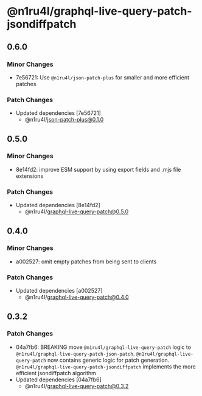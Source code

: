 # @n1ru4l/graphql-live-query-patch-jsondiffpatch

## 0.6.0

### Minor Changes

- 7e56721: Use `@n1ru4l/json-patch-plus` for smaller and more efficient patches

### Patch Changes

- Updated dependencies [7e56721]
  - @n1ru4l/json-patch-plus@0.1.0

## 0.5.0

### Minor Changes

- 8e14fd2: improve ESM support by using export fields and .mjs file extensions

### Patch Changes

- Updated dependencies [8e14fd2]
  - @n1ru4l/graphql-live-query-patch@0.5.0

## 0.4.0

### Minor Changes

- a002527: omit empty patches from being sent to clients

### Patch Changes

- Updated dependencies [a002527]
  - @n1ru4l/graphql-live-query-patch@0.4.0

## 0.3.2

### Patch Changes

- 04a7fb6: BREAKING move `@n1ru4l/graphql-live-query-patch` logic to `@n1ru4l/graphql-live-query-patch-json-patch`. `@n1ru4l/graphql-live-query-patch` now contains generic logic for patch generation. `@n1ru4l/graphql-live-query-patch-jsondiffpatch` implements the more efficient jsondiffpatch algorithm
- Updated dependencies [04a7fb6]
  - @n1ru4l/graphql-live-query-patch@0.3.2
